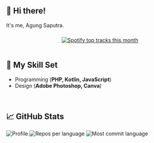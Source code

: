 ## 👋 Hi there!

It's me, Agung Saputra.

###
<div align="center">
  <a href="https://open.spotify.com/user/agung_saputra14">
    <img src="https://spotify-recently-played-readme.vercel.app/api?user=agung_saputra14" alt="Spotify top tracks this month"  />
  </a>
</div>

<br>

## 💬 My Skill Set
* Programming (**PHP, Kotlin, JavaScript**)
* Design (**Adobe Photoshop, Canva**)

<br>

## 📈 GitHub Stats
![Profile](https://github-profile-summary-cards.vercel.app/api/cards/profile-details?username=itsAgungSaputra&theme=codeSTACKr)
![Repos per language](https://github-profile-summary-cards.vercel.app/api/cards/repos-per-language?username=itsAgungSaputra&theme=codeSTACKr)
![Most commit language](https://github-profile-summary-cards.vercel.app/api/cards/most-commit-language?username=itsAgungSaputra&theme=codeSTACKr)

